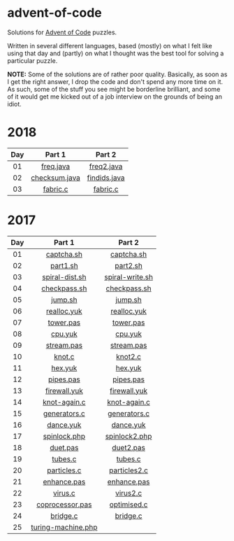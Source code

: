 # advent-of-code

Solutions for [Advent of Code](https://adventofcode.com/) puzzles.

Written in several different languages, based (mostly) on what I felt like using that day
and (partly) on what I thought was the best tool for solving a particular puzzle.

**NOTE:** Some of the solutions are of rather poor quality. Basically, as soon as I get the right answer,
I drop the code and don't spend any more time on it. As such, some of the stuff you see might be borderline brilliant,
and some of it would get me kicked out of a job interview on the grounds of being an idiot.


# 2018
| Day | Part 1 | Part 2 |
| :---: | :---: | :---: |
| 01 | [freq.java](2018/day01/freq.java)                   | [freq2.java](2018/day01/freq2.java)           |
| 02 | [checksum.java](2018/day02/checksum.java)           | [findids.java](2018/day02/findids.java)       |
| 03 | [fabric.c](2018/day03/fabric.c)                     | [fabric.c](2018/day03/fabric.c)               |


# 2017
| Day | Part 1 | Part 2 |
| :---: | :---: | :---: |
| 01 | [captcha.sh](2017/day01/captcha.sh)                 | [captcha.sh](2017/day01/captcha.sh)           |
| 02 | [part1.sh](2017/day02/part1.sh)                     | [part2.sh](2017/day02/part2.sh)               |
| 03 | [spiral-dist.sh](2017/day03/spiral-dist.sh)         | [spiral-write.sh](2017/day03/spiral-write.sh) |
| 04 | [checkpass.sh](2017/day04/checkpass.sh)             | [checkpass.sh](2017/day04/checkpass.sh)       |
| 05 | [jump.sh](2017/day05/jump.sh)                       | [jump.sh](2017/day05/jump.sh)                 |
| 06 | [realloc.yuk](2017/day06/realloc.yuk)               | [realloc.yuk](2017/day06/realloc.yuk)         |
| 07 | [tower.pas](2017/day07/tower.pas)                   | [tower.pas](2017/day07/tower.pas)             |
| 08 | [cpu.yuk](2017/day08/cpu.yuk)                       | [cpu.yuk](2017/day08/cpu.yuk)                 |
| 09 | [stream.pas](2017/day09/stream.pas)                 | [stream.pas](2017/day09/stream.pas)           |
| 10 | [knot.c](2017/day10/knot.c)                         | [knot2.c](2017/day10/knot2.c)                 |
| 11 | [hex.yuk](2017/day11/hex.yuk)                       | [hex.yuk](2017/day11/hex.yuk)                 |
| 12 | [pipes.pas](2017/day12/pipes.pas)                   | [pipes.pas](2017/day12/pipes.pas)             |
| 13 | [firewall.yuk](2017/day13/firewall.yuk)             | [firewall.yuk](2017/day13/firewall.yuk)       |
| 14 | [knot-again.c](2017/day14/knot-again.c)             | [knot-again.c](2017/day14/knot-again.c)       |
| 15 | [generators.c](2017/day15/generators.c)             | [generators.c](2017/day15/generators.c)       |
| 16 | [dance.yuk](2017/day16/dance.yuk)                   | [dance.yuk](2017/day16/dance.yuk)             |
| 17 | [spinlock.php](2017/day17/spinlock.php)             | [spinlock2.php](2017/day17/spinlock2.php)     |
| 18 | [duet.pas](2017/day18/duet.pas)                     | [duet2.pas](2017/day18/duet2.pas)             |
| 19 | [tubes.c](2017/day19/tubes.c)                       | [tubes.c](2017/day19/tubes.c)                 |
| 20 | [particles.c](2017/day20/particles.c)               | [particles2.c](2017/day20/particles2.c)       |
| 21 | [enhance.pas](2017/day21/enhance.pas)               | [enhance.pas](2017/day21/enhance.pas)         |
| 22 | [virus.c](2017/day22/virus.c)                       | [virus2.c](2017/day22/virus2.c)               |
| 23 | [coprocessor.pas](2017/day23/coprocessor.pas)       | [optimised.c](2017/day23/optimised.c)         |
| 24 | [bridge.c](2017/day24/bridge.c)                     | [bridge.c](2017/day24/bridge.c)               |
| 25 | [turing-machine.php](2017/day25/turing-machine.php) |                                               |

